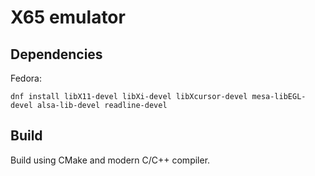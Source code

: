 # X65 emulator

## Dependencies

Fedora:

    dnf install libX11-devel libXi-devel libXcursor-devel mesa-libEGL-devel alsa-lib-devel readline-devel

## Build

Build using CMake and modern C/C++ compiler.
